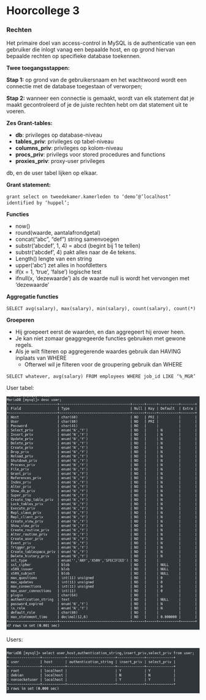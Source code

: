 # Hoorcollege 3
### Rechten
Het primaire doel van access-control in MySQL is de authenticatie van een gebruiker die inlogt vanag een bepaalde host, en op grond hiervan bepaalde rechten op specifieke database toekennen.

**Twee toegangsstappen:**

**Stap 1:** op grond van de gebruikersnaam en het wachtwoord wordt een connectie met de database toegestaan of verworpen;

**Stap 2:** wanneer een connectie is gemaakt, wordt van elk statement dat je maakt gecontroleerd of je de juiste rechten hebt om dat statement uit te voeren.

**Zes Grant-tables:**

* **db**: privileges op database-niveau
* **tables_priv**: privileges op tabel-niveau
* **columns_priv**: privileges op kolom-niveau
* **procs_priv**:  privilegs voor stored procedures and functions
* **proxies_priv**: proxy-user privileges

db, en de user tabel lijken op elkaar.

**Grant statement:**

```
grant select on tweedekamer.kamerleden to ‘demo’@’localhost’ identified by ‘huppel’;
```

**Functies**

* now()
* round(waarde, aantalafrondgetal)
* concat(“abc”, “def”) string samenvoegen
* substr(‘abcdef’, 1, 4) = abcd (begint bij 1 te tellen)
* substr(‘abcdef’, 4) pakt alles naar de 4e tekens.
* Length() lengte van een string
* upper(‘abc’) zet alles in hoofdletters
* if(x = 1,  ‘true’, ‘false’) logische test
* ifnull(x, ‘dezewaarde’) als de waarde null is wordt het vervongen met ‘dezewaarde’

**Aggregatie functies**

```
SELECT avg(salary), max(salary), min(salary), count(salary), count(*)
```

**Groeperen**

* Hij groepeert eerst de waarden, en dan aggregeert hij erover heen.
* Je kan niet zomaar geaggregeerde functies gebruiken met gewone regels.
* Als je wilt filteren op aggregerende waardes gebruik dan HAVING inplaats van WHERE
	* Ofterwel wil je filteren voor de groupering gebruik dan WHERE

```
SELECT whatever, avg(salary) FROM employees WHERE job_id LIKE ‘%_MGR’
```

User tabel:

![](files/5.png)

Users:

![](files/4.png) 

